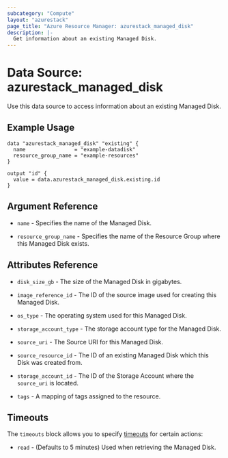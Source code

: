 ```yaml
---
subcategory: "Compute"
layout: "azurestack"
page_title: "Azure Resource Manager: azurestack_managed_disk"
description: |-
  Get information about an existing Managed Disk.
---
```


# Data Source: azurestack_managed_disk

Use this data source to access information about an existing Managed Disk.

## Example Usage

```hcl
data "azurestack_managed_disk" "existing" {
  name                = "example-datadisk"
  resource_group_name = "example-resources"
}

output "id" {
  value = data.azurestack_managed_disk.existing.id
}
```

## Argument Reference

* `name` - Specifies the name of the Managed Disk.

* `resource_group_name` - Specifies the name of the Resource Group where this Managed Disk exists.

## Attributes Reference

* `disk_size_gb` - The size of the Managed Disk in gigabytes.

* `image_reference_id` - The ID of the source image used for creating this Managed Disk.

* `os_type` - The operating system used for this Managed Disk.

* `storage_account_type` - The storage account type for the Managed Disk.

* `source_uri` - The Source URI for this Managed Disk.

* `source_resource_id` - The ID of an existing Managed Disk which this Disk was created from.

* `storage_account_id` - The ID of the Storage Account where the `source_uri` is located.

* `tags` - A mapping of tags assigned to the resource.

## Timeouts

The `timeouts` block allows you to specify [timeouts](https://www.terraform.io/docs/configuration/resources.html#timeouts) for certain actions:

* `read` - (Defaults to 5 minutes) Used when retrieving the Managed Disk.
